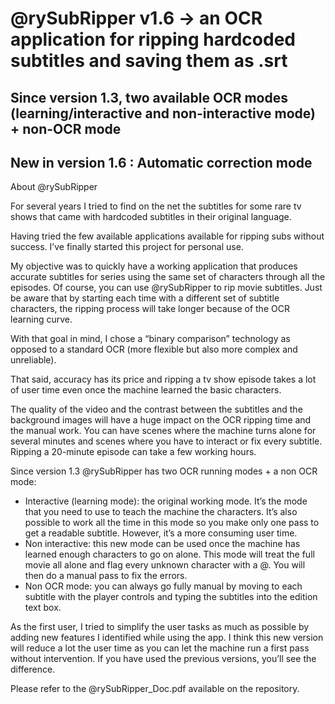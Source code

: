 # @rySubRipper v1.6 -> an OCR application for ripping hardcoded subtitles and saving them as .srt

<h2>Since version 1.3, two available OCR modes (learning/interactive and non-interactive mode) + non-OCR mode</h2>
<h2>New in version 1.6 : Automatic correction mode</h2>

About @rySubRipper

For several years I tried to find on the net the subtitles for some rare tv shows that came with hardcoded subtitles in their original language.

Having tried the few available applications available for ripping subs without success. I’ve finally started this project for personal use.

My objective was to quickly have a working application that produces accurate subtitles for series using the same set of characters through all the episodes. Of course, you can use @rySubRipper to rip movie subtitles. Just be aware that by starting each time with a different set of subtitle characters, the ripping process will take longer because of the OCR learning curve.

With that goal in mind, I chose a “binary comparison” technology as opposed to a standard OCR (more flexible but also more complex and unreliable).

That said, accuracy has its price and ripping a tv show episode takes a lot of user time even once the machine learned the basic characters.

The quality of the video and the contrast between the subtitles and the background images will have a huge 
impact on the OCR ripping time and the manual work. You can have scenes where the machine turns alone for 
several minutes and scenes where you have to interact or fix every subtitle. Ripping a 20-minute episode can 
take a few working hours. 

Since version 1.3 @rySubRipper has two OCR running modes + a non OCR mode: 
- Interactive (learning mode): the original working mode. It’s the mode that you need to use to teach the 
machine the characters. It’s also possible to work all the time in this mode so you make only one pass to 
get a readable subtitle. However, it’s a more consuming user time.
- Non interactive: this new mode can be used once the machine has learned enough characters to go on 
alone. This mode will treat the full movie all alone and flag every unknown character with a @.
You will then do a manual pass to fix the errors.
- Non OCR mode: you can always go fully manual by moving to each subtitle with the player controls and typing the subtitles into the edition text box.

As the first user, I tried to simplify the user tasks as much as possible by adding new features I identified while 
using the app. I think this new version will reduce a lot the user time as you can let the machine run a first pass 
without intervention. If you have used the previous versions, you’ll see the difference.

Please refer to the @rySubRipper_Doc.pdf available on the repository.

